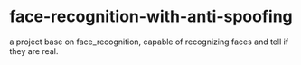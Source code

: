 # face-recognition-with-anti-spoofing
a project base on face_recognition, capable of recognizing faces and tell if they are real.
